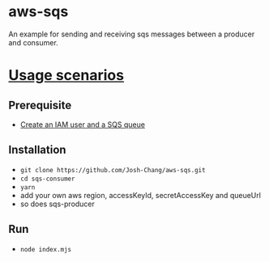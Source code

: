 # aws-sqs
An example for sending and receiving sqs messages between a producer and consumer.

# [Usage scenarios](https://fate-othnielia-659.notion.site/Usage-scenarios-d04aed108bf84f48a1ee5084ec1b261b)

## Prerequisite
- [Create an IAM user and a SQS queue](https://fate-othnielia-659.notion.site/Setup-general-eab6d9e66d414d879063747b7930ac01)

## Installation
- `git clone https://github.com/Josh-Chang/aws-sqs.git`
- `cd sqs-consumer`
- `yarn`
- add your own aws region, accessKeyId, secretAccessKey and queueUrl
- so does sqs-producer

## Run
- `node index.mjs`
